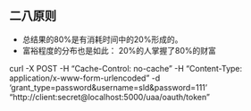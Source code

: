## 二八原则

- 总结果的80%是有消耗时间中的20%形成的。
- 富裕程度的分布也是如此： 20%的人掌握了80%的财富


curl -X POST -H “Cache-Control: no-cache” -H “Content-Type: application/x-www-form-urlencoded” -d ‘grant_type=password&username=sld&password=111’ “http://client:secret@localhost:5000/uaa/oauth/token”
